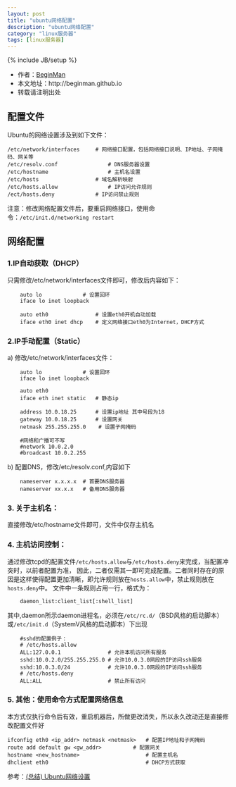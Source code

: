 ```yaml
---
layout: post
title: "ubuntu网络配置"
description: "ubuntu网络配置"
category: "linux服务器"
tags: [linux服务器]
---
```

{% include JB/setup %}
<ul>
    <li>作者：<a href="http://weibo.com/beginman" target="blank">BeginMan</a></li>
    <li>本文地址：http://beginman.github.io</li>
    <li>转载请注明出处</li>
</ul>
<h2>配置文件</h2>

<p>Ubuntu的网络设置涉及到如下文件：</p>

<pre><code>/etc/network/interfaces     # 网络接口配置，包括网络接口说明、IP地址、子网掩码、网关等
/etc/resolv.conf                # DNS服务器设置
/etc/hostname                   # 主机名设置
/etc/hosts                  # 域名解析映射
/etc/hosts.allow                # IP访问允许规则
/ect/hosts.deny             # IP访问禁止规则
</code></pre>

<p>注意：修改网络配置文件后，要重启网络接口，使用命令：<code>/etc/init.d/networking restart</code></p>

<!--more-->

<h2>网络配置</h2>

<h3>1.IP自动获取（DHCP）</h3>

<p>只需修改/etc/network/interfaces文件即可，修改后内容如下：</p>

<pre><code>    auto lo             # 设置回环
    iface lo inet loopback

    auto eth0               # 设置eth0开机自动加载
    iface eth0 inet dhcp    # 定义网络接口eth0为Internet，DHCP方式
</code></pre>

<h3>2.IP手动配置（Static）</h3>

<p>a) 修改/etc/network/interfaces文件：</p>

<pre><code>    auto lo             # 设置回环
    iface lo inet loopback

    auto eth0
    iface eth inet static   # 静态ip

    address 10.0.18.25      # 设置ip地址 其中号段为18
    gateway 10.0.18.25      # 设置网关
    netmask 255.255.255.0    # 设置子网掩码

    #网络和广播可不写
    #network 10.0.2.0
    #broadcast 10.0.2.255
</code></pre>

<p>b) 配置DNS，修改/etc/resolv.conf,内容如下</p>

<pre><code>    nameserver x.x.x.x  # 首要DNS服务器
    nameserver xx.x.x   # 备用DNS服务器
</code></pre>

<h3>3. 关于主机名：</h3>

<p>直接修改/etc/hostname文件即可，文件中仅存主机名</p>

<h3>4. 主机访问控制：</h3>

<p>通过修改tcpd的配置文件<code>/etc/hosts.allow</code>与<code>/etc/hosts.deny</code>来完成，当配置冲突时，以前者配置为准，
因此，二者仅需其一即可完成配置。二者同时存在的原因是这样使得配置更加清晰，即允许规则放在<code>hosts.allow</code>中，禁止规则放在<code>hosts.deny</code>中。
    文件中一条规则占用一行，格式为：</p>

<pre><code>    daemon_list:client_list[:shell_list]
</code></pre>

<p>其中,daemon所示daemon进程名，必须在<code>/etc/rc.d/</code>（BSD风格的启动脚本）或<code>/etc/init.d</code>（SystemV风格的启动脚本）下出现</p>

<pre><code>    #sshd的配置例子：
    # /etc/hosts.allow
    ALL:127.0.0.1               # 允许本机访问所有服务
    sshd:10.0.2.0/255.255.255.0 # 允许10.0.3.0网段的IP访问ssh服务
    sshd:10.0.3.0/24            # 允许10.0.3.0网段的IP访问ssh服务
    # /etc/hosts.deny
    ALL:ALL                     # 禁止所有访问
</code></pre>

<h3>5. 其他：使用命令方式配置网络信息</h3>

<p>本方式仅执行命令后有效，重启机器后，所做更改消失，所以永久改动还是直接修改配置文件好</p>

<pre><code>ifconfig eth0 &lt;ip_addr&gt; netmask &lt;netmask&gt;   # 配置IP地址和子网掩码
route add default gw &lt;gw_addr&gt;          # 配置网关
hostname &lt;new_hostname&gt;                     # 配置主机名
dhclient eth0                               # DHCP方式获取
</code></pre>

<p>参考：<a href="http://rsljdkt.iteye.com/blog/1142051">(总结) Ubuntu网络设置</a></p>
